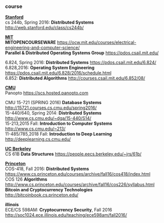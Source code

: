 ### course

**[Stanford](http://cs.stanford.edu/)**  
cs 244b, Spring 2016: **Distributed Systems** http://web.stanford.edu/class/cs244b/  

**[MIT](http://www.csail.mit.edu/)**  
**MITOPENCOURSEWARE** https://ocw.mit.edu/courses/electrical-engineering-and-computer-science/  
**Parallel & Distributed Operating Systems Group** https://pdos.csail.mit.edu/  

6.824, Spring 2016: **Distributed Systems** https://pdos.csail.mit.edu/6.824/  
6.828,2016: **Operating System Engineering** https://pdos.csail.mit.edu/6.828/2016/schedule.html  
6.852: **Distributed Algorithms** http://courses.csail.mit.edu/6.852/08/  

**[CMU](http://www.cs.cmu.edu/)**  
Panopto https://scs.hosted.panopto.com  

CMU 15-721 (SPRING 2016) **Database Systems** http://15721.courses.cs.cmu.edu/spring2016/  
15-440/640, Spring 2014: **Distributed Systems** http://www.cs.cmu.edu/~dga/15-440/S14/  
15-213,2015 Fall: **Introduction to Computer Systems** http://www.cs.cmu.edu/~213/  
11-485/785,2018 Fall: **Introduction to Deep Learning** http://deeplearning.cs.cmu.edu/

**[UC Berkeley](https://cs.berkeley.edu/)**  
CS 61B **Data Structures** https://people.eecs.berkeley.edu/~jrs/61b/  

**[Princeton](https://www.cs.princeton.edu/)**  
COS-418, Fall 2016: **Distributed Systems** https://www.cs.princeton.edu/courses/archive/fall16/cos418/index.html  
COS 126  **Algorithms** http://www.cs.princeton.edu/courses/archive/fall16/cos226/syllabus.html  
**Bitcoin and Cryptocurrency Technologies** http://bitcoinbook.cs.princeton.edu/ 

**illinois**  
ECE/CS 598AM: **Cryptocurrency Security**, Fall 2016 http://soc1024.ece.illinois.edu/teaching/ece598am/fall2016/  
